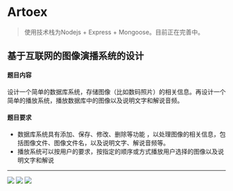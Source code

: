 # Artoex

> 使用技术栈为Nodejs + Express + Mongoose。目前正在完善中。

## 基于互联网的图像演播系统的设计

#### 题目内容

设计一个简单的数据库系统，存储图像（比如数码照片）的相关信息。再设计一个简单的播放系统，播放数据库中的图像以及说明文字和解说音频。

#### 题目要求

+ 数据库系统具有添加、保存、修改、删除等功能 ，以处理图像的相关信息，包括图像文件、图像文件名，以及说明文字、解说音频等。
+ 播放系统可以按用户的要求，按指定的顺序或方式播放用户选择的图像以及说明文字和解说

---

<img src="./static/site1.jpg" />
<img src="./static/site2.jpg" />
<img src="./static/site3.jpg" />

